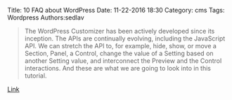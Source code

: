 Title: 10 FAQ about WordPress
Date: 11-22-2016 18:30
Category: cms
Tags: Wordpress
Authors:sedlav

> The WordPress Customizer has been actively developed since its inception. The APIs are continually evolving, including the JavaScript API. We can stretch the API to, for example, hide, show, or move a Section, Panel, a Control, change the value of a Setting based on another Setting value, and interconnect the Preview and the Control interactions. And these are what we are going to look into in this tutorial.

[Link](https://code.tutsplus.com/series/the-wordpress-customizer-javascript-apis--cms-1094)
